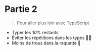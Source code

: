 # Partie 2

> Pour aller plus loin avec TypeScript

- Typer les _10%_ restants
- Éviter les répétitions dans les types 👯‍♀️
- Moins de trous dans la raquette 🎾
